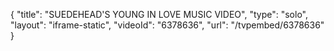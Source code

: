 {
    "title": "SUEDEHEAD'S YOUNG IN LOVE MUSIC VIDEO",
    "type": "solo",
    "layout": "iframe-static",
    "videoId": "6378636",
    "url": "\/tvpembed\/6378636"
}